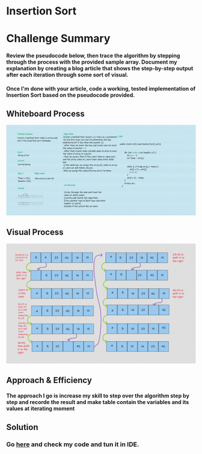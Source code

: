 # Insertion Sort

# Challenge Summary
#### Review the pseudocode below, then trace the algorithm by stepping through the process with the provided sample array. Document my explanation by creating a blog article that shows the step-by-step output after each iteration through some sort of visual.

#### Once I'm done with your article, code a working, tested implementation of Insertion Sort based on the pseudocode provided.

## Whiteboard Process
![](../../Assert/insertionSort.png)


## Visual Process
![](../../Assert/Challenge26(2).png)

## Approach & Efficiency
#### The approach I go is increase my skill to step over the algorithm step by step and recorde the result and make table contain the variables and its values at iterating moment

## Solution
### Go [here](../src/main/java/CodeChallenges/Challenge26/App.java) and check my code and tun it in IDE.